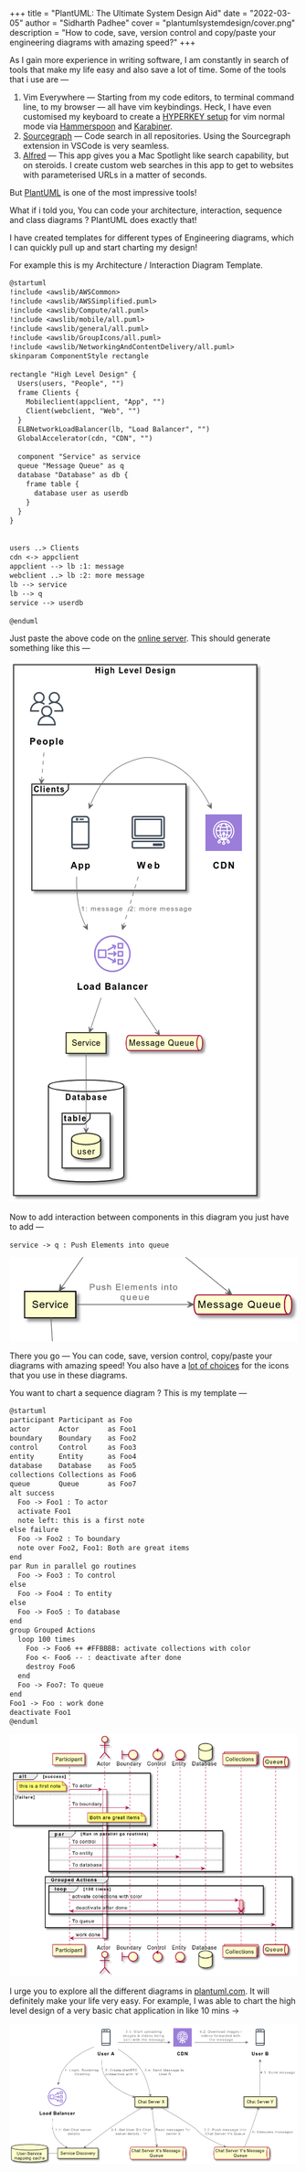 +++
title = "PlantUML: The Ultimate System Design Aid"
date = "2022-03-05"
author = "Sidharth Padhee"
cover = "plantumlsystemdesign/cover.png"
description = "How to code, save, version control and copy/paste your engineering diagrams with amazing speed?"
+++

As I gain more experience in writing software, I am constantly in search of tools that make my life easy and also save a lot of time. Some of the tools that i use are —

1. Vim Everywhere — Starting from my code editors, to terminal command line, to my browser — all have vim keybindings. Heck, I have even customised my keyboard to create a [HYPERKEY setup](https://gist.github.com/dragod812/fee8f5d4e3a24cf99ccf5e34d7f57d53) for vim normal mode via [Hammerspoon](https://www.hammerspoon.org/) and [Karabiner](https://karabiner-elements.pqrs.org/).
2. [Sourcegraph](https://sourcegraph.com/search) — Code search in all repositories. Using the Sourcegraph extension in VSCode is very seamless.
3. [Alfred](https://www.alfredapp.com/) — This app gives you a Mac Spotlight like search capability, but on steroids. I create custom web searches in this app to get to websites with parameterised URLs in a matter of seconds.

But [PlantUML](https://plantuml.com/) is one of the most impressive tools!

What if i told you, You can code your architecture, interaction, sequence and class diagrams ? PlantUML does exactly that!

I have created templates for different types of Engineering diagrams, which I can quickly pull up and start charting my design!

For example this is my Architecture / Interaction Diagram Template.


```
@startuml
!include <awslib/AWSCommon>
!include <awslib/AWSSimplified.puml>
!include <awslib/Compute/all.puml>
!include <awslib/mobile/all.puml>
!include <awslib/general/all.puml>
!include <awslib/GroupIcons/all.puml>
!include <awslib/NetworkingAndContentDelivery/all.puml>
skinparam ComponentStyle rectangle

rectangle "High Level Design" {
  Users(users, "People", "")
  frame Clients {
    Mobileclient(appclient, "App", "")
    Client(webclient, "Web", "")
  }
  ELBNetworkLoadBalancer(lb, "Load Balancer", "")
  GlobalAccelerator(cdn, "CDN", "")

  component "Service" as service
  queue "Message Queue" as q
  database "Database" as db {
    frame table {
      database user as userdb
    }
  }
}


users ..> Clients
cdn <-> appclient
appclient --> lb :1: message
webclient ..> lb :2: more message
lb --> service
lb --> q
service --> userdb

@enduml
```

Just paste the above code on the [online server](https://www.plantuml.com/plantuml). This should generate something like this —

![architecture template](/plantumlsystemdesign/architecture-template.png)

Now to add interaction between components in this diagram you just have to add —

`service -> q : Push Elements into queue`

![interaction example](/plantumlsystemdesign/interaction-sample.png)

There you go — You can code, save, version control, copy/paste your diagrams with amazing speed! You also have a [lot of choices](https://github.com/awslabs/aws-icons-for-plantuml/blob/master/AWSSymbols.md) for the icons that you use in these diagrams.

You want to chart a sequence diagram ? This is my template —

```
@startuml
participant Participant as Foo
actor       Actor       as Foo1
boundary    Boundary    as Foo2
control     Control     as Foo3
entity      Entity      as Foo4
database    Database    as Foo5
collections Collections as Foo6
queue       Queue       as Foo7
alt success
  Foo -> Foo1 : To actor
  activate Foo1
  note left: this is a first note
else failure
  Foo -> Foo2 : To boundary
  note over Foo2, Foo1: Both are great items
end
par Run in parallel go routines
  Foo -> Foo3 : To control
else
  Foo -> Foo4 : To entity
else
  Foo -> Foo5 : To database
end
group Grouped Actions
  loop 100 times
    Foo -> Foo6 ++ #FFBBBB: activate collections with color
    Foo <- Foo6 -- : deactivate after done
    destroy Foo6
  end
  Foo -> Foo7: To queue
end
Foo1 -> Foo : work done
deactivate Foo1
@enduml
```

![sequence diagram template](/plantumlsystemdesign/sequence-diagram-template.png)

I urge you to explore all the different diagrams in [plantuml.com](https://plantuml.com/). It will definitely make your life very easy. For example, I was able to chart the high level design of a very basic chat application in like 10 mins →

![chat diagram](/plantumlsystemdesign/chat-diagram.png)






